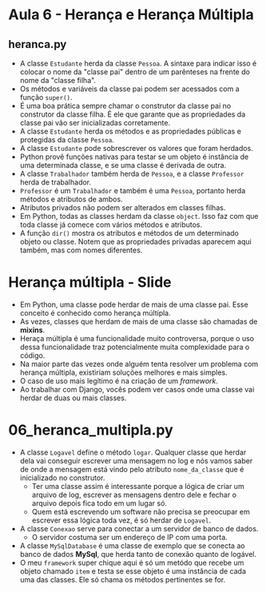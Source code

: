 # Aula 6 - Herança e Herança Múltipla

## heranca.py
* A classe `Estudante` herda da classe `Pessoa`. A sintaxe para indicar isso é colocar o nome da "classe pai" dentro de um parênteses na frente do nome da "classe filha".
* Os métodos e variáveis da classe pai podem ser acessados com a função `super()`.
* É uma boa prática sempre chamar o construtor da classe pai no construtor da classe filha. É ele que garante que as propriedades da classe pai vão ser inicializadas corretamente.
* A classe `Estudante` herda os métodos e as propriedades públicas e protegidas da classe `Pessoa`.
* A classe `Estudante` pode sobrescrever os valores que foram herdados.
* Python provê funções nativas para testar se um objeto é instância de uma determinada classe, e se uma classe é derivada de outra.
* A classe `Trabalhador` também herda de `Pessoa`, e a classe `Professor` herda de trabalhador.
* `Professor` é um `Trabalhador` e também é uma `Pessoa`, portanto herda métodos e atributos de ambos.
* Atributos privados não podem ser alterados em classes filhas.
* Em Python, todas as classes herdam da classe `object`. Isso faz com que toda classe já comece com vários métodos e atributos.
* A função `dir()` mostra os atributos e métodos de um determinado objeto ou classe. Notem que as propriedades privadas aparecem aqui também, mas com nomes diferentes.

# Herança múltipla - Slide
* Em Python, uma classe pode herdar de mais de uma classe pai. Esse conceito é conhecido como herança múltipla.
* As vezes, classes que herdam de mais de uma classe são chamadas de **mixins**.
* Heraça múltipla é uma funcionalidade muito controversa, porque o uso dessa funcionalidade traz potencialmente muita complexidade para o código.
* Na maior parte das vezes onde alguém tenta resolver um problema com herança múltipla, existiriam soluções melhores e mais simples.
* O caso de uso mais legítimo é na criação de um _framework_.
* Ao trabalhar com Django, vocês podem ver casos onde uma classe vai herdar de duas ou mais classes.

# 06_heranca_multipla.py
* A classe `Logavel` define o método `logar`. Qualquer classe que herdar dela vai conseguir escrever uma mensagem no log e nós vamos saber de onde a mensagem está vindo pelo atributo `nome_da_classe` que é inicializado no construtor.
  * Ter uma classe assim é interessante porque a lógica de criar um arquivo de log, escrever as mensagens dentro dele e fechar o arquivo depois fica todo em um lugar só.
  * Quem está escrevendo um software não precisa se preocupar em escrever essa lógica toda vez, é só herdar de `Logavel`.
* A classe `Conexao` serve para conectar a um servidor de banco de dados.
  * O servidor costuma ser um endereço de IP com uma porta.
* A classe `MySqlDatabase` é uma classe de exemplo que se conecta ao banco de dados **MySql**, que herda tanto de conexão quanto de logável.
* O meu `framework` super chique aqui é só um metódo que recebe um objeto chamado `item` e testa se esse objeto é uma instância de cada uma das classes. Ele só chama os métodos pertinentes se for.